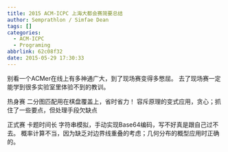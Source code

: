 ```yaml
---
title: 2015 ACM-ICPC 上海大都会赛简要总结
author: Semprathlon / Simfae Dean
tags: []
categories:
  - ACM-ICPC
  - Programing
abbrlink: 62c08f32
date: 2015-05-29 17:30:33
---
```

别看一个ACMer在线上有多神通广大，到了现场赛变得多憋屈。
去了现场赛一定能学到很多实验室里体验不到的教训。

热身赛
二分图匹配用在棋盘覆盖上，省时省力！
容斥原理的变式应用，贪心；抓住了一些要点，但处理手段欠缺点

正式赛
卡题时间长
字符串模拟，手动实现Base64编码，写不好真是跟自己过不去。
概率计算不当，因为缺乏对边界线重叠的考虑；几何分布的概型应用时正确的。
